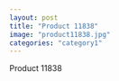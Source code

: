 ```yaml
---
layout: post
title: "Product 11838"
image: "product11838.jpg"
categories: "category1"
---
```

Product 11838
